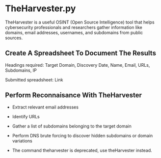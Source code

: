 # TheHarvester.py
TheHarvester is a useful OSINT (Open Source Intelligence) tool that helps cybersecurity professionals and researchers gather information like domains, email addresses, usernames, and subdomains from public sources.


## Create A Spreadsheet To Document The Results
Headings required: Target Domain, Discovery Date, Name, Email, URLs, Subdomains, IP

Submitted spreadsheet: Link


## Perform Reconnaisance With TheHarvester
- Extract relevant email addresses
- Identify URLs
- Gather a list of subdomains belonging to the target domain
- Perform DNS brute forcing to discover hidden subdomains or domain variations

- The command theharvester is deprecated, use theHarvester instead.

